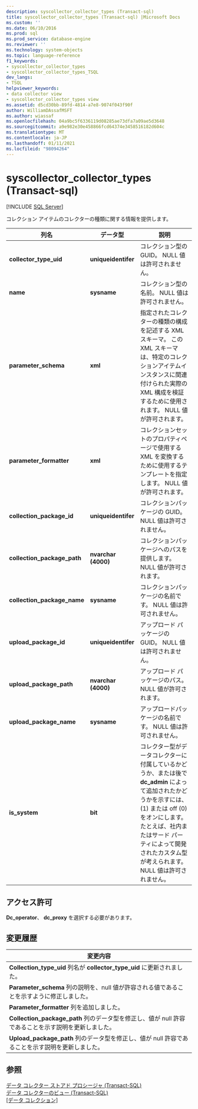 ```yaml
---
description: syscollector_collector_types (Transact-sql)
title: syscollector_collector_types (Transact-sql) |Microsoft Docs
ms.custom: ''
ms.date: 06/10/2016
ms.prod: sql
ms.prod_service: database-engine
ms.reviewer: ''
ms.technology: system-objects
ms.topic: language-reference
f1_keywords:
- syscollector_collector_types
- syscollector_collector_types_TSQL
dev_langs:
- TSQL
helpviewer_keywords:
- data collector view
- syscollector_collector_types view
ms.assetid: d5cd30bb-89fd-4814-a7e8-9074f043f90f
author: WilliamDAssafMSFT
ms.author: wiassaf
ms.openlocfilehash: 04a9bc5f6336119d08285ae73dfa7a09ae5d3648
ms.sourcegitcommit: a9e982e30e458866fcd64374e3458516182d604c
ms.translationtype: MT
ms.contentlocale: ja-JP
ms.lasthandoff: 01/11/2021
ms.locfileid: "98094264"
---
```

# <a name="syscollector_collector_types-transact-sql"></a>syscollector_collector_types (Transact-sql)
[!INCLUDE [SQL Server](../../includes/applies-to-version/sqlserver.md)]

  コレクション アイテムのコレクターの種類に関する情報を提供します。  
  
|列名|データ型|説明|  
|-----------------|---------------|-----------------|  
|**collector_type_uid**|**uniqueidentifer**|コレクション型の GUID。 NULL 値は許可されません。|  
|**name**|**sysname**|コレクション型の名前。 NULL 値は許可されません。|  
|**parameter_schema**|**xml**|指定されたコレクターの種類の構成を記述する XML スキーマ。 この XML スキーマは、特定のコレクションアイテムインスタンスに関連付けられた実際の XML 構成を検証するために使用されます。 NULL 値が許可されます。|  
|**parameter_formatter**|**xml**|コレクションセットのプロパティページで使用する XML を変換するために使用するテンプレートを指定します。 NULL 値が許可されます。|  
|**collection_package_id**|**uniqueidentifer**|コレクションパッケージの GUID。 NULL 値は許可されません。|  
|**collection_package_path**|**nvarchar (4000)**|コレクションパッケージへのパスを提供します。 NULL 値が許可されます。|  
|**collection_package_name**|**sysname**|コレクションパッケージの名前です。 NULL 値は許可されません。|  
|**upload_package_id**|**uniqueidentifer**|アップロード パッケージの GUID。 NULL 値は許可されません。|  
|**upload_package_path**|**nvarchar (4000)**|アップロード パッケージのパス。 NULL 値が許可されます。|  
|**upload_package_name**|**sysname**|アップロードパッケージの名前です。 NULL 値は許可されません。|  
|**is_system**|**bit**|コレクター型がデータコレクターに付属しているかどうか、または後で **dc_admin** によって追加されたかどうかを示すには、(1) または off (0) をオンにします。 たとえば、社内またはサード パーティによって開発されたカスタム型が考えられます。 NULL 値は許可されません。|  
  
## <a name="permissions"></a>アクセス許可  
 **Dc_operator**、 **dc_proxy** を選択する必要があります。  
  
## <a name="change-history"></a>変更履歴  
  
|変更内容|  
|---------------------|  
|**Collection_type_uid** 列名が **collector_type_uid** に更新されました。|  
|**Parameter_schema** 列の説明を、null 値が許容される値であることを示すように修正しました。|  
|**Parameter_formatter** 列を追加しました。|  
|**Collection_package_path** 列のデータ型を修正し、値が null 許容であることを示す説明を更新しました。|  
|**Upload_package_path** 列のデータ型を修正し、値が null 許容であることを示す説明を更新しました。|  
  
## <a name="see-also"></a>参照  
 [データ コレクター ストアド プロシージャ &#40;Transact-SQL&#41;](../../relational-databases/system-stored-procedures/data-collector-stored-procedures-transact-sql.md)   
 [データ コレクターのビュー &#40;Transact-SQL&#41;](../../relational-databases/system-catalog-views/data-collector-views-transact-sql.md)   
 [[データ コレクション]](../../relational-databases/data-collection/data-collection.md)  
  
  
